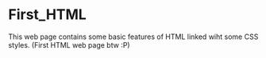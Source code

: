 ﻿# First_HTML
This web page contains some basic features of HTML linked wiht some CSS styles. (First HTML web page btw :P)
